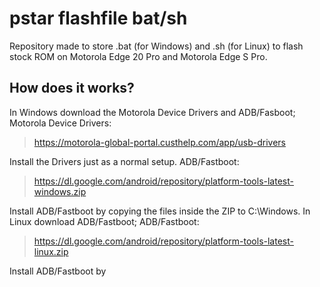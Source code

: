 # pstar flashfile bat/sh
Repository made to store .bat (for Windows) and .sh (for Linux) to flash stock ROM on Motorola Edge 20 Pro and Motorola Edge S Pro.
## How does it works?
In Windows download the Motorola Device Drivers and ADB/Fasboot;
Motorola Device Drivers:
>https://motorola-global-portal.custhelp.com/app/usb-drivers

Install the Drivers just as a normal setup.
ADB/Fastboot:
>https://dl.google.com/android/repository/platform-tools-latest-windows.zip
>
Install ADB/Fastboot by copying the files inside the ZIP to C:\Windows.
In Linux download ADB/Fastboot;
ADB/Fastboot:
>https://dl.google.com/android/repository/platform-tools-latest-linux.zip
>
Install ADB/Fastboot by 
